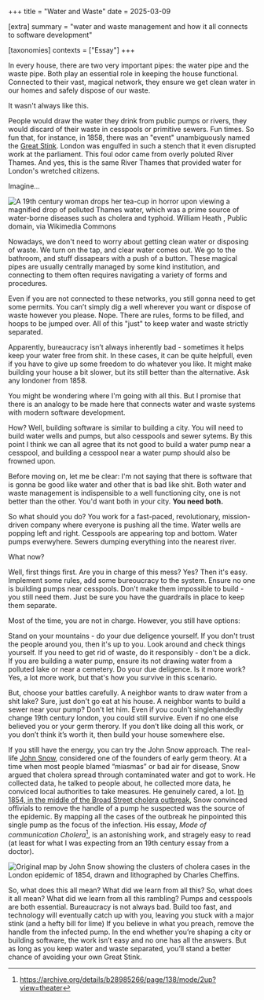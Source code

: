 +++
title = "Water and Waste"
date = 2025-03-09

[extra]
summary = "water and waste management and how it all connects to software development"

[taxonomies]
contexts = ["Essay"]
+++

In every house, there are two very important pipes: the water pipe and the waste pipe.
Both play an essential role in keeping the house functional.
Connected to their vast, magical network, they ensure we get clean water in our homes and safely dispose of our waste.

It wasn't always like this.

People would draw the water they drink from public pumps or rivers, they would discard of their waste in cesspools or primitive sewers.
Fun times. So fun that, for instance, in 1858, there was an "event" unambiguously named the [Great Stink](https://en.wikipedia.org/wiki/Great_Stink).
London was engulfed in such a stench that it even disrupted work at the parliament.
This foul odor came from overly poluted River Thames. And yes, this is the same River Thames that provided water for London's wretched citizens.

Imagine...

![A 19th century woman drops her tea-cup in horror upon viewing a magnified drop of polluted Thames water, which was a prime source of water-borne diseases such as cholera and typhoid. William Heath , Public domain, via Wikimedia Commons](https://upload.wikimedia.org/wikipedia/commons/thumb/0/03/Monster_Soup_commonly_called_Thames_Water._Wellcome_V0011218.jpg/640px-Monster_Soup_commonly_called_Thames_Water._Wellcome_V0011218.jpg)


Nowadays, we don't need to worry about getting clean water or disposing of waste.
We turn on the tap, and clear water comes out.
We go to the bathroom, and stuff dissapears with a push of a button.
These magical pipes are usually centrally managed by some kind institution, and connecting to them often requires navigating a variety of forms and procedures.

Even if you are not connected to these networks, you still gonna need to get some permits.
You can’t simply dig a well wherever you want or dispose of waste however you please.
Nope. There are rules, forms to be filled, and hoops to be jumped over.
All of this "just" to keep water and waste strictly separated.

Apparently, bureaucracy isn’t always inherently bad - sometimes it helps keep your water free from shit.
In these cases, it can be quite helpfull, even if you have to give up some freedom to do whatever you like.
It might make building your house a bit slower, but its still better than the alternative.
Ask any londoner from 1858.

You might be wondering where I'm going with all this.
But I promise that there is an analogy to be made here that connects water and waste systems with modern software development.

How? Well, building software is similar to building a city.
You will need to build water wells and pumps, but also cesspools and sewer sytems.
By this point I think we can all agree that its not good to build a water pump near a cesspool,
and building a cesspool near a water pump should also be frowned upon.


Before moving on, let me be clear: I'm not saying that there is software that is gonna be good like water and other that is bad like shit.
Both water and waste management is indispensible to a well functioning city, one is not better than the other.
You'd want both in your city. **You need both.**

So what should you do? You work for a fast-paced, revolutionary, mission-driven company where everyone is pushing all the time.
Water wells are popping left and right.
Cesspools are appearing top and bottom.
Water pumps everwyhere. Sewers dumping everything into the nearest river.

What now?

Well, first things first. Are you in charge of this mess? Yes? Then it's easy.
Implement some rules, add some bureoucracy to the system.
Ensure no one is building pumps near cesspools.
Don't make them impossible to build - you still need them.
Just be sure you have the guardrails in place to keep them separate.

Most of the time, you are not in charge. However, you still have options:

Stand on your mountains - do your due deligence yourself.
If you don't trust the people around you, then it's up to you.
Look around and check things yourself.
If you need to get rid of waste, do it responsibly - don't be a dick.
If you are building a water pump, ensure its not drawing water from a polluted lake or near a cemetery.
Do your due deligence. Is it more work? Yes, a lot more work, but that's how you survive in this scenario.

But, choose your battles carefully.
A neighbor wants to draw water from a shit lake? Sure, just don't go eat at his house.
A neighbor wants to build a sewer near your pump? Don't let him.
Even if you couln't singlehandedly change 19th century london, you could still survive.
Even if no one else believed you or your germ therory.
If you don’t like doing all this work, or you don’t think it’s worth it, then build your house somewhere else.

If you still have the energy, you can try the John Snow approach.
The real-life [John Snow](https://en.wikipedia.org/wiki/John_Snow), considered one of the founders of early germ theory.
At a time when most people blamed “miasmas” or bad air for disease, Snow argued that cholera spread through contaminated water and got to work.
He collected data, he talked to people about, he collected more data, he conviced local authorities to take measures.
He genuinely cared, a lot.
[In 1854, in the middle of  the Broad Street cholera outbreak](https://en.wikipedia.org/wiki/1854_Broad_Street_cholera_outbreak), Snow convinced offivials to remove the handle of a pump he suspected was the source of the epidemic.
By mapping all the cases of the outbreak he pinpointed this single pump as the focus of the infection.
His essay, _Mode of communication Cholera_[^1], is an astonishing work, and stragely easy to read (at least for what I was expecting from an 19th century essay from a doctor).

![Original map by John Snow showing the clusters of cholera cases in the London epidemic of 1854, drawn and lithographed by Charles Cheffins.](https://upload.wikimedia.org/wikipedia/commons/thumb/2/27/Snow-cholera-map-1.jpg/819px-Snow-cholera-map-1.jpg)

So, what does this all mean?
What did we learn from all this?
So, what does it all mean? What did we learn from all this rambling?
Pumps and cesspools are both essential.
Bureaucracy is not always bad.
Build too fast, and technology will eventually catch up with you, leaving you stuck with a major stink (and a hefty bill for lime)
If you believe in what you preach, remove the handle from the infected pump.
In the end whether you’re shaping a city or building software, the work isn’t easy and no one has all the answers.
But as long as you keep water and waste separated, you’ll stand a better chance of avoiding your own Great Stink.


[^1]: https://archive.org/details/b28985266/page/138/mode/2up?view=theater
